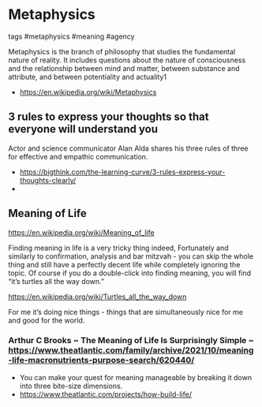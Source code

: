 # Metaphysics

tags #metaphysics #meaning #agency

Metaphysics is the branch of philosophy that studies the fundamental nature of reality. It includes questions about the nature of consciousness and the relationship between mind and matter, between substance and attribute, and between potentiality and actuality1

* https://en.wikipedia.org/wiki/Metaphysics


## 3 rules to express your thoughts so that everyone will understand you
Actor and science communicator Alan Alda shares his three rules of three for effective and empathic communication.

* https://bigthink.com/the-learning-curve/3-rules-express-your-thoughts-clearly/
*
## Meaning of Life


https://en.wikipedia.org/wiki/Meaning_of_life

Finding meaning in life is a very tricky thing indeed, Fortunately and similarly to confirmation, analysis and bar mitzvah - you can skip the whole thing and still have a perfectly decent life while completely ignoring the topic. Of course if you do a double-click into finding meaning, you will find “it’s turtles all the way down.”

https://en.wikipedia.org/wiki/Turtles_all_the_way_down

For me it’s doing nice things - things that are simultaneously nice for me and good for the world.


### Arthur C Brooks ~ The Meaning of Life Is Surprisingly Simple ~ https://www.theatlantic.com/family/archive/2021/10/meaning-life-macronutrients-purpose-search/620440/

* You can make your quest for meaning manageable by breaking it down into three bite-size dimensions.
* https://www.theatlantic.com/projects/how-build-life/


